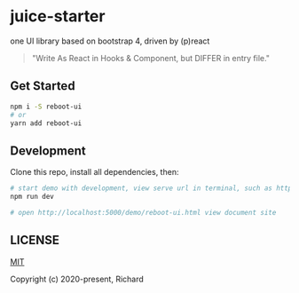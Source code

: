 # juice-starter

one UI library based on bootstrap 4, driven by (p)react

> "Write As React in Hooks & Component, but DIFFER in entry file."

## Get Started

```bash
npm i -S reboot-ui
# or
yarn add reboot-ui
```

## Development

Clone this repo, install all dependencies, then:

```bash
# start demo with development, view serve url in terminal, such as http://localhost:5000
npm run dev

# open http://localhost:5000/demo/reboot-ui.html view document site
```

## LICENSE

[MIT](./LICENSE)

Copyright (c) 2020-present, Richard